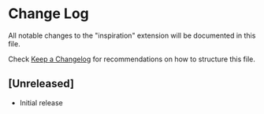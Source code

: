 # Change Log

All notable changes to the "inspiration" extension will be documented in this file.

Check [Keep a Changelog](http://keepachangelog.com/) for recommendations on how to structure this file.

## [Unreleased]

- Initial release
